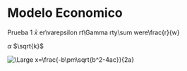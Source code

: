 # Modelo Economico
Prueba 1
$\bar{x}$
er\varepsilon rt\Gamma rty\sum were\frac{r}{w}


$\alpha$
$\sqrt{k}$

<img src="https://latex.codecogs.com/svg.latex?\Large&space;x=\frac{-b\pm\sqrt{b^2-4ac}}{2a}" title="\Large x=\frac{-b\pm\sqrt{b^2-4ac}}{2a}" />
